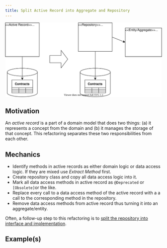 ```yaml
---
title: Split Active Record into Aggregate and Repository
---
```


![](../../images/domain-driven-refactorings/tactical/split-active-record.drawio.svg)

## Motivation

An *active record* is a part of a domain model that does two things: (a) it represents a concept from the domain and (b) it manages the storage of that concept. This refactoring separates these two responsibilities from each other.

## Mechanics

- Identify methods in active records as either domain logic or data access logic. If they are mixed use *Extract Method* first.
- Create repository class and copy all data access logic into it.
- Mark all data access methods in active record as `@Deprecated` or `[Obsolete]`or the like.
- Replace every call to a data access method of the active record with a a call to the corresponding method in the repository.
- Remove data access methods from active record thus turning it into an aggregate/entity.

Often, a follow-up step to this refactoring is to [split the repository into interface and implementation](split-repository-into-interface-and-implementation).

## Example(s)
